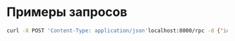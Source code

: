 # Примеры запросов

```sh
curl -X POST 'Content-Type: application/json'localhost:8000/rpc -d {"id":"FrmCtr010","method":"testMethod","params":["testParam1","testParam2"]}
```